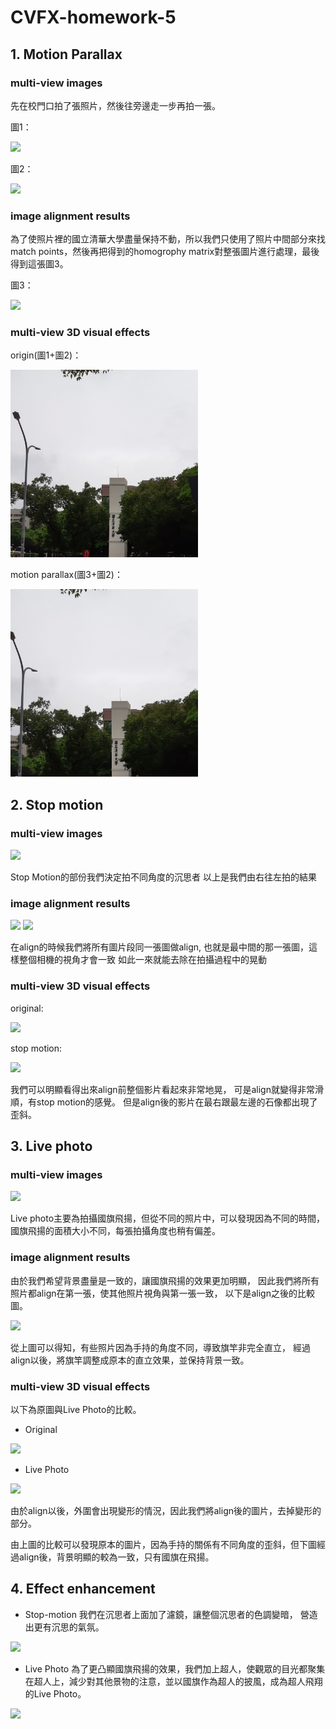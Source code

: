 # CVFX-homework-5
## 1. Motion Parallax
### multi-view images
先在校門口拍了張照片，然後往旁邊走一步再拍一張。

圖1：

<img src="https://i.imgur.com/T4qfsBG.jpg" width="300">

圖2：

<img src="https://i.imgur.com/ShcH9uM.jpg" width="300">

### image alignment results
為了使照片裡的國立清華大學盡量保持不動，所以我們只使用了照片中間部分來找match points，然後再把得到的homogrophy matrix對整張圖片進行處理，最後得到這張圖3。

圖3：

<img src="https://i.imgur.com/EZDo0IF.jpg" width="300">

### multi-view 3D visual effects

origin(圖1+圖2)：

<img src="https://github.com/Kedge5588/CVFX-homework-5/blob/master/doorwayG1.gif" width="300">

motion parallax(圖3+圖2)：

<img src="https://github.com/Kedge5588/CVFX-homework-5/blob/master/doorwayG2.gif" width="300">


## 2. Stop motion
### multi-view images

![](https://i.imgur.com/81vlFAG.png)

Stop Motion的部份我們決定拍不同角度的沉思者
以上是我們由右往左拍的結果

### image alignment results
![](https://i.imgur.com/aioEz60.png)
![](https://i.imgur.com/6VM5l7f.png)

在align的時候我們將所有圖片段同一張圖做align,
也就是最中間的那一張圖，這樣整個相機的視角才會一致
如此一來就能去除在拍攝過程中的晃動

### multi-view 3D visual effects
original:

<img src="https://github.com/Kedge5588/CVFX-homework-5/blob/master/Lpid6gA.gif">

stop motion:

<img src="https://github.com/Kedge5588/CVFX-homework-5/blob/master/Lpid6gA.gif">

我們可以明顯看得出來align前整個影片看起來非常地晃，
可是align就變得非常滑順，有stop motion的感覺。
但是align後的影片在最右跟最左邊的石像都出現了歪斜。

## 3. Live photo
### multi-view images
![](https://i.imgur.com/PpbgXI0.jpg)

Live photo主要為拍攝國旗飛揚，但從不同的照片中，可以發現因為不同的時間，國旗飛揚的面積大小不同，每張拍攝角度也稍有偏差。

### image alignment results
由於我們希望背景盡量是一致的，讓國旗飛揚的效果更加明顯，
因此我們將所有照片都align在第一張，使其他照片視角與第一張一致，
以下是align之後的比較圖。

![](https://i.imgur.com/YUCm1q8.jpg)

從上圖可以得知，有些照片因為手持的角度不同，導致旗竿非完全直立，
經過align以後，將旗竿調整成原本的直立效果，並保持背景一致。

### multi-view 3D visual effects
以下為原圖與Live Photo的比較。

* Original

<img src="https://github.com/Kedge5588/CVFX-homework-5/blob/master/Lpid6gA.gif">

* Live Photo

<img src="https://github.com/Kedge5588/CVFX-homework-5/blob/master/live.gif">

由於align以後，外圍會出現變形的情況，因此我們將align後的圖片，去掉變形的部分。

由上圖的比較可以發現原本的圖片，因為手持的關係有不同角度的歪斜，但下圖經過align後，背景明顯的較為一致，只有國旗在飛揚。



## 4. Effect enhancement

* Stop-motion
我們在沉思者上面加了濾鏡，讓整個沉思者的色調變暗，
營造出更有沉思的氣氛。

![](https://i.imgur.com/sP7fa9Q.gif)

* Live Photo
為了更凸顯國旗飛揚的效果，我們加上超人，使觀眾的目光都聚集在超人上，減少對其他景物的注意，並以國旗作為超人的披風，成為超人飛翔的Live Photo。

<img src="https://github.com/Kedge5588/CVFX-homework-5/blob/master/superman_crop.gif">






